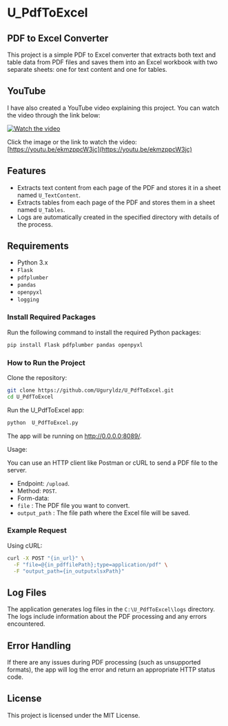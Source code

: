 # U_PdfToExcel

## PDF to Excel Converter

This project is a simple PDF to Excel converter that extracts both text and table data from PDF files and saves them into an Excel workbook with two separate sheets: one for text content and one for tables.

## YouTube 

I have also created a YouTube video explaining this project. You can watch the video through the link below:

[![Watch the video](https://img.youtube.com/vi/ekmzppcW3jc/0.jpg)](https://youtu.be/ekmzppcW3jc)

Click the image or the link to watch the video:  
[https://youtu.be/ekmzppcW3jc](https://youtu.be/ekmzppcW3jc)



## Features

- Extracts text content from each page of the PDF and stores it in a sheet named `U_TextContent`.
- Extracts tables from each page of the PDF and stores them in a sheet named `U_Tables`.
- Logs are automatically created in the specified directory with details of the process.

## Requirements

- Python 3.x
- `Flask`
- `pdfplumber`
- `pandas`
- `openpyxl`
- `logging`

### Install Required Packages

Run the following command to install the required Python packages:

```bash
pip install Flask pdfplumber pandas openpyxl
```

### How to Run the Project

Clone the repository:

```bash
git clone https://github.com/Uguryldz/U_PdfToExcel.git
cd U_PdfToExcel
```

Run the U_PdfToExcel app:

```bash
python  U_PdfToExcel.py
```

The app will be running on http://0.0.0.0:8089/.

Usage:

You can use an HTTP client like Postman or cURL to send a PDF file to the server.

- Endpoint: `/upload`.
- Method: `POST`.
- Form-data:
- `file` : The PDF file you want to convert.
- `output_path` : The file path where the Excel file will be saved.

### Example Request

Using cURL:

```bash
curl -X POST "{in_url}" \
  -F "file=@{in_pdffilePath};type=application/pdf" \
  -F "output_path={in_outputxlsxPath}"
```
## Log Files

The application generates log files in the `C:\U_PdfToExcel\logs` directory. The logs include information about the PDF processing and any errors encountered.

## Error Handling

If there are any issues during PDF processing (such as unsupported formats), the app will log the error and return an appropriate HTTP status code.

## License

This project is licensed under the MIT License.


